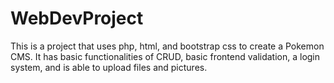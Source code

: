 # WebDevProject
This is a project that uses php, html, and bootstrap css to create a Pokemon CMS. It has basic functionalities of CRUD, basic frontend validation, a login system, and is able to upload files and pictures.

